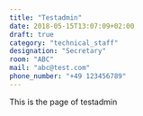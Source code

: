 ```yaml
---
title: "Testadmin"
date: 2018-05-15T13:07:09+02:00
draft: true
category: "technical_staff"
designation: "Secretary"
room: "ABC"
mail: "abc@test.com"
phone_number: "+49 123456789"
---
```

This is the page of testadmin
